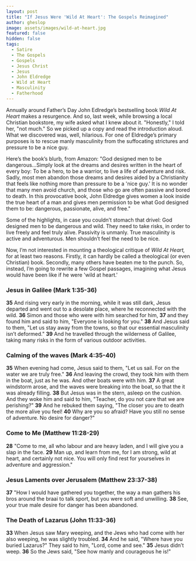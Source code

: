 ```yaml
---
layout: post
title: "If Jesus Were 'Wild At Heart': The Gospels Reimagined"
author: gheslop
image: assets/images/wild-at-heart.jpg
featured: false
hidden: false
tags:
  - Satire
  - The Gospels
  - Gospels
  - Jesus Christ
  - Jesus
  - John Eldredge
  - Wild at Heart
  - Masculinity
  - Fatherhood
---
```

Annually around Father’s Day John Edlredge’s bestselling book _Wild At Heart_ makes a resurgence. And so, last week, while browsing a local Christian bookstore, my wife asked what I knew about it. "Honestly," I told her, "not much." So we picked up a copy and read the introduction aloud. What we discovered was, well, hilarious. For one of Eldredge’s primary purposes is to rescue manly masculinity from the suffocating strictures and pressure to be a nice guy.

Here’s the book’s blurb, from Amazon: "God designed men to be dangerous…Simply look at the dreams and desires written in the heart of every boy: To be a hero, to be a warrior, to live a life of adventure and risk. Sadly, most men abandon those dreams and desires aided by a Christianity that feels like nothing more than pressure to be a 'nice guy.' It is no wonder that many men avoid church, and those who go are often passive and bored to death. In this provocative book, John Eldredge gives women a look inside the true heart of a man and gives men permission to be what God designed them to be: dangerous, passionate, alive, and free."

Some of the highlights, in case you couldn’t stomach that drivel: God designed men to be dangerous and wild. They need to take risks, in order to live freely and feel truly alive. Passivity is unmanly. True masculinity is active and adventurous. Men shouldn’t feel the need to be nice.

Now, I’m not interested in mounting a theological critique of _Wild At Heart,_ for at least two reasons. Firstly, it can hardly be called a theological (or even Christian) book. Secondly, many others have beaten me to the punch. So, instead, I’m going to rewrite a few Gospel passages, imagining what Jesus would have been like if he were 'wild at heart.'

### Jesus in Galilee (Mark 1:35-36)

**35** And rising very early in the morning, while it was still dark, Jesus departed and went out to a desolate place, where he reconnected with the wild. **36** Simon and those who were with him searched for him, **37** and they found him and said to him, "Everyone is looking for you." **38** And Jesus said to them, "Let us stay away from the towns, so that our essential masculinity isn’t deformed." **39** And he travelled through the wilderness of Galilee, taking many risks in the form of various outdoor activities.

### Calming of the waves (Mark 4:35-40)

**35** When evening had come, Jesus said to them, "Let us sail. For on the water we are truly free." **36** And leaving the crowd, they took him with them in the boat, just as he was. And other boats were with him. **37** A great windstorm arose, and the waves were breaking into the boat, so that the it was already filling. **38** But Jesus was in the stern, asleep on the cushion. And they woke him and said to him, "Teacher, do you not care that we are perishing?" **39** And he rebuked them saying, "The closer you are to death the more alive you feel! **40** Why are you so afraid? Have you still no sense of adventure. No desire for danger?"

### Come to Me (Matthew 11:28-29)

**28** "Come to me, all who labour and are heavy laden, and I will give you a slap in the face. **29** Man up, and learn from me, for I am strong, wild at heart, and certainly not nice. You will only find rest for yourselves in adventure and aggression."

### Jesus Laments over Jerusalem (Matthew 23:37-38)

**37** "How I would have gathered you together, the way a man gathers his bros around the braai to talk sport, but you were soft and unwilling. **38** See, your true male desire for danger has been abandoned.

### The Death of Lazarus (John 11:33-36)

**33** When Jesus saw Mary weeping, and the Jews who had come with her also weeping, he was slightly troubled. **34** And he said, "Where have you buried Lazarus?" They said to him, "Lord, come and see." **35** Jesus didn’t weep. **36** So the Jews said, "See how manly and courageous he is!"
